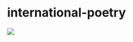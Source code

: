 # international-poetry
![](https://github.com/nondejus/international-poetry/blob/main/images%20(16).jpeg)
